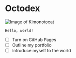 # Octodex

![Image of Kimonotocat](https://octodex.github.com/images/kimonotocat.png)

```
Hello, world!
```

- [ ] Turn on GitHub Pages
- [ ] Outline my portfolio
- [ ] Introduce myself to the world
